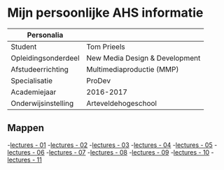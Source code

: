 # Mijn persoonlijke AHS informatie
| Personalia          |                                |
| ------------------- | ------------------------------ |
| Student             | Tom Prieels                    |
| Opleidingsonderdeel | New Media Design & Development |
| Afstudeerrichting   | Multimediaproductie (MMP)      |
| Specialisatie       | ProDev                         |
| Academiejaar        | 2016-2017                      |
| Onderwijsinstelling | Arteveldehogeschool            |

Mappen
------

-[lectures - 01]('/lectures/01/')
-[lectures - 02]('/lectures/02/')
-[lectures - 03]('/lectures/03/')
-[lectures - 04]('/lectures/04/')
-[lectures - 05]('/lectures/05/')
-[lectures - 06]('/lectures/06/')
-[lectures - 07]('/lectures/07/')
-[lectures - 08]('/lectures/08/')
-[lectures - 09]('/lectures/09/')
-[lectures - 10]('/lectures/10/')
-[lectures - 11]('/lectures/11/')